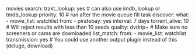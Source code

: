 movies search:
  trakt_lookup: yes  # can also use imdb_lookup or tmdb_lookup
  priority: 10 # run after the movie queue fill task
  discover:
    what:
      - movie_list: watchlist
    from:
      - piratebay: yes
    interval: 7 days
  torrent_alive: 10 # Will reject results with less than 10 seeds
  quality: dvdrip+ # Make sure no screeners or cams are downloaded
  list_match:
    from:
      - movie_list: watchlist
  transmission: yes # You could use another output plugin instead of this (deluge, download)